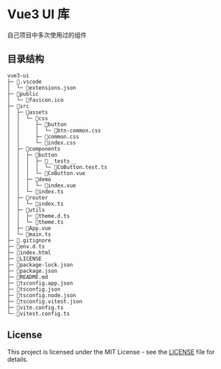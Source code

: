 # Vue3 UI 库

自己项目中多次使用过的组件

## 目录结构

```
vue3-ui
├─ 📁.vscode
│  └─ 📄extensions.json
├─ 📁public
│  └─ 📄favicon.ico
├─ 📁src
│  ├─ 📁assets
│  │  └─ 📁css
│  │     ├─ 📁button
│  │     │  └─ 📄btn-common.css
│  │     ├─ 📄common.css
│  │     └─ 📄index.css
│  ├─ 📁components
│  │  ├─ 📁button
│  │  │  ├─ 📁__tests__
│  │  │  │  └─ 📄CoButton.test.ts
│  │  │  └─ 📄CoButton.vue
│  │  ├─ 📁demo
│  │  │  └─ 📄index.vue
│  │  └─ 📄index.ts
│  ├─ 📁router
│  │  └─ 📄index.ts
│  ├─ 📁utils
│  │  ├─ 📄theme.d.ts
│  │  └─ 📄theme.ts
│  ├─ 📄App.vue
│  └─ 📄main.ts
├─ 📄.gitignore
├─ 📄env.d.ts
├─ 📄index.html
├─ 📄LICENSE
├─ 📄package-lock.json
├─ 📄package.json
├─ 📄README.md
├─ 📄tsconfig.app.json
├─ 📄tsconfig.json
├─ 📄tsconfig.node.json
├─ 📄tsconfig.vitest.json
├─ 📄vite.config.ts
└─ 📄vitest.config.ts
```

## License

This project is licensed under the MIT License - see the [LICENSE](./LICENSE) file for details.
